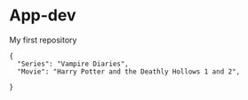 # App-dev
My first repository
```
{
  "Series": "Vampire Diaries",
  "Movie": "Harry Potter and the Deathly Hollows 1 and 2",
  
}
```
